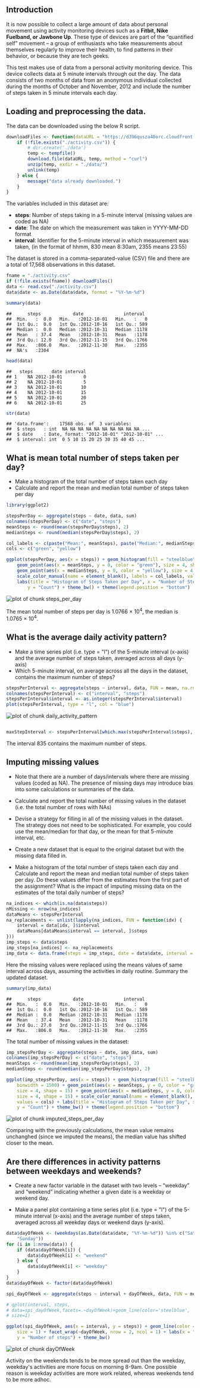 Introduction
------------------------------------------
It is now possible to collect a large amount of data about personal movement using activity monitoring devices such as a **Fitbit, Nike Fuelband, or Jawbone Up**. These type of devices are part of the “quantified self” movement – a group of enthusiasts who take measurements about themselves regularly to improve their health, to find patterns in their behavior, or because they are tech geeks. 

This test makes use of data from a personal activity monitoring device. This device collects data at 5 minute intervals through out the day. The data consists of two months of data from an anonymous individual collected during the months of October and November, 2012 and include the number of steps taken in 5 minute intervals each day.

Loading and preprocessing the data.
---------------------------------------------------
The data can be downloaded using the below R script.

```r
downloadFiles <- function(dataURL = "https://d396qusza40orc.cloudfront.net/repdata%2Fdata%2Factivity.zip") {
    if (!file.exists("./activity.csv")) {
        # dir.create('./data')
        temp <- tempfile()
        download.file(dataURL, temp, method = "curl")
        unzip(temp, exdir = "./data/")
        unlink(temp)
    } else {
        message("data already downloaded.")
    }
}
```



The variables included in this dataset are:
- **steps**: Number of steps taking in a 5-minute interval (missing values are coded as NA)
- **date**: The date on which the measurement was taken in YYYY-MM-DD format
- **interval**: Identifier for the 5-minute interval in which measurement was taken, (in the format of hhmm, 830 mean 8:30am, 2355 means 23:55)

The dataset is stored in a comma-separated-value (CSV) file and there are a total of 17,568 observations in this dataset.


```r
fname = "./activity.csv"
if (!file.exists(fname)) downloadFiles()
data <- read.csv("./activity.csv")
data$date <- as.Date(data$date, format = "%Y-%m-%d")

summary(data)
```

```
##      steps            date               interval   
##  Min.   :  0.0   Min.   :2012-10-01   Min.   :   0  
##  1st Qu.:  0.0   1st Qu.:2012-10-16   1st Qu.: 589  
##  Median :  0.0   Median :2012-10-31   Median :1178  
##  Mean   : 37.4   Mean   :2012-10-31   Mean   :1178  
##  3rd Qu.: 12.0   3rd Qu.:2012-11-15   3rd Qu.:1766  
##  Max.   :806.0   Max.   :2012-11-30   Max.   :2355  
##  NA's   :2304
```

```r
head(data)
```

```
##   steps       date interval
## 1    NA 2012-10-01        0
## 2    NA 2012-10-01        5
## 3    NA 2012-10-01       10
## 4    NA 2012-10-01       15
## 5    NA 2012-10-01       20
## 6    NA 2012-10-01       25
```

```r
str(data)
```

```
## 'data.frame':	17568 obs. of  3 variables:
##  $ steps   : int  NA NA NA NA NA NA NA NA NA NA ...
##  $ date    : Date, format: "2012-10-01" "2012-10-01" ...
##  $ interval: int  0 5 10 15 20 25 30 35 40 45 ...
```


What is mean total number of steps taken per day?
---------------------------------------------------
- Make a histogram of the total number of steps taken each day
- Calculate and report the mean and median total number of steps taken per day

```r
library(ggplot2)

stepsPerDay <- aggregate(steps ~ date, data, sum)
colnames(stepsPerDay) <- c("date", "steps")
meanSteps <- round(mean(stepsPerDay$steps), 2)
medianSteps <- round(median(stepsPerDay$steps), 2)

col_labels <- c(paste("Mean:", meanSteps), paste("Median:", medianSteps))
cols <- c("green", "yellow")

ggplot(stepsPerDay, aes(x = steps)) + geom_histogram(fill = "steelblue", binwidth = 1500) + 
    geom_point(aes(x = meanSteps, y = 0, color = "green"), size = 4, shape = 15) + 
    geom_point(aes(x = medianSteps, y = 0, color = "yellow"), size = 4, shape = 15) + 
    scale_color_manual(name = element_blank(), labels = col_labels, values = cols) + 
    labs(title = "Histogram of Steps Taken per Day", x = "Number of Steps", 
        y = "Count") + theme_bw() + theme(legend.position = "bottom")
```

![plot of chunk steps_per_day](figure/steps_per_day.png) 

The mean total number of steps per day is 1.0766 &times; 10<sup>4</sup>, the median is 1.0765 &times; 10<sup>4</sup>.

What is the average daily activity pattern?
---------------------------------------------------
- Make a time series plot (i.e. type = "l") of the 5-minute interval (x-axis) and the average number of steps taken, averaged across all days (y-axis)
- Which 5-minute interval, on average across all the days in the dataset, contains the maximum number of steps?

```r
stepsPerInterval <- aggregate(steps ~ interval, data, FUN = mean, na.rm = TRUE)
colnames(stepsPerInterval) <- c("interval", "steps")
stepsPerInterval$interval <- as.integer(stepsPerInterval$interval)
plot(stepsPerInterval, type = "l", col = "blue")
```

![plot of chunk daily_activity_pattern](figure/daily_activity_pattern.png) 

```r

maxStepInterval <- stepsPerInterval[which.max(stepsPerInterval$steps), ]$interval
```

The interval 835 contains the maximum number of steps.

Imputing missing values
---------------------------------------------------
- Note that there are a number of days/intervals where there are missing values (coded as NA). The presence of missing days may introduce bias into some calculations or summaries of the data.

- Calculate and report the total number of missing values in the dataset (i.e. the total number of rows with NAs)

- Devise a strategy for filling in all of the missing values in the dataset. The strategy does not need to be sophisticated. For example, you could use the mean/median for that day, or the mean for that 5-minute interval, etc.

- Create a new dataset that is equal to the original dataset but with the missing data filled in.

- Make a histogram of the total number of steps taken each day and Calculate and report the mean and median total number of steps taken per day. Do these values differ from the estimates from the first part of the assignment? What is the impact of imputing missing data on the estimates of the total daily number of steps?



```r
na_indices <- which(is.na(data$steps))
nMissing <- nrow(na_indices)
dataMeans <- stepsPerInterval
na_replacements <- unlist(lapply(na_indices, FUN = function(idx) {
    interval = data[idx, ]$interval
    dataMeans[dataMeans$interval == interval, ]$steps
}))
imp_steps <- data$steps
imp_steps[na_indices] <- na_replacements
imp_data <- data.frame(steps = imp_steps, date = data$date, interval = data$interval)
```

Here the missing values were replaced using the means values of same interval across days, assuming the activities in daily routine.
Summary the updated dataset.

```r
summary(imp_data)
```

```
##      steps            date               interval   
##  Min.   :  0.0   Min.   :2012-10-01   Min.   :   0  
##  1st Qu.:  0.0   1st Qu.:2012-10-16   1st Qu.: 589  
##  Median :  0.0   Median :2012-10-31   Median :1178  
##  Mean   : 37.4   Mean   :2012-10-31   Mean   :1178  
##  3rd Qu.: 27.0   3rd Qu.:2012-11-15   3rd Qu.:1766  
##  Max.   :806.0   Max.   :2012-11-30   Max.   :2355
```

The total number of missing values in the dataset: 


```r
imp_stepsPerDay <- aggregate(steps ~ date, imp_data, sum)
colnames(imp_stepsPerDay) <- c("date", "steps")
meanSteps <- round(mean(imp_stepsPerDay$steps), 2)
medianSteps <- round(median(imp_stepsPerDay$steps), 2)

ggplot(imp_stepsPerDay, aes(x = steps)) + geom_histogram(fill = "steelblue", 
    binwidth = 1500) + geom_point(aes(x = meanSteps, y = 0, color = "green"), 
    size = 4, shape = 15) + geom_point(aes(x = medianSteps, y = 0, color = "yellow"), 
    size = 4, shape = 15) + scale_color_manual(name = element_blank(), labels = col_labels, 
    values = cols) + labs(title = "Histogram of Steps Taken per Day", x = "Number of Steps", 
    y = "Count") + theme_bw() + theme(legend.position = "bottom")
```

![plot of chunk imputed_steps_per_day](figure/imputed_steps_per_day.png) 

Comparing with the previously calculations, the mean value remains unchanghed (since we imputed the means), the median value has shifted closer to the mean.

Are there differences in activity patterns between weekdays and weekends?
--------------------------------------------------------------------------
- Create a new factor variable in the dataset with two levels – “weekday” and “weekend” indicating whether a given date is a weekday or weekend day.

- Make a panel plot containing a time series plot (i.e. type = "l") of the 5-minute interval (x-axis) and the average number of steps taken, averaged across all weekday days or weekend days (y-axis). 


```r
data$dayOfWeek <- (weekdays(as.Date(data$date, "%Y-%m-%d")) %in% c("Saturday", 
    "Sunday"))
for (i in 1:nrow(data)) {
    if (data$dayOfWeek[i]) {
        data$dayOfWeek[i] <- "weekend"
    } else {
        data$dayOfWeek[i] <- "weekday"
    }
}
data$dayOfWeek <- factor(data$dayOfWeek)

spi_dayOfWeek <- aggregate(steps ~ interval + dayOfWeek, data, FUN = mean, na.rm = TRUE)

# qplot(interval, steps,
# data=spi_dayOfWeek,facets=.~dayOfWeek)+geom_line(color='steelblue',
# size=1)

ggplot(spi_dayOfWeek, aes(x = interval, y = steps)) + geom_line(color = "steelblue", 
    size = 1) + facet_wrap(~dayOfWeek, nrow = 2, ncol = 1) + labs(x = "Interval", 
    y = "Number of steps") + theme_bw()
```

![plot of chunk dayOfWeek](figure/dayOfWeek.png) 

Activity on the weekends tends to be more spread out than the weekday,
weekday's activities are more focus on morning 8-9am. One possible reason is weekday activities are more work related, whereas weekends tend to be more adhoc.

